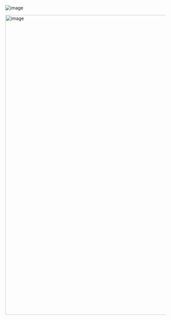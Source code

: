 
![image](https://github.com/user-attachments/assets/deaa167d-c2df-4074-982f-42f2b0cc4985)  

<img width="940" alt="image" src="https://github.com/user-attachments/assets/ce42ebd1-7c8a-4ce8-a75d-afb02eada977" />  

